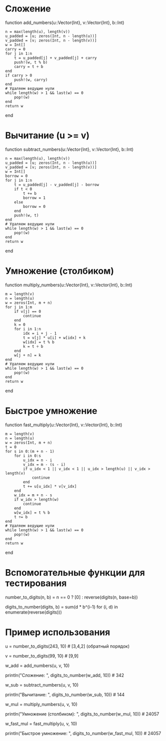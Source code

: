 # Сложение
function add_numbers(u::Vector{Int}, v::Vector{Int}, b::Int)

    n = max(length(u), length(v))
    u_padded = [u; zeros(Int, n - length(u))]
    v_padded = [v; zeros(Int, n - length(v))]
    w = Int[]
    carry = 0
    for j in 1:n
        t = u_padded[j] + v_padded[j] + carry
        push!(w, t % b)
        carry = t ÷ b
    end
    if carry > 0
        push!(w, carry)
    end
    # Удаляем ведущие нули
    while length(w) > 1 && last(w) == 0
        pop!(w)
    end
    return w
end

# Вычитание (u >= v)
function subtract_numbers(u::Vector{Int}, v::Vector{Int}, b::Int)

    n = max(length(u), length(v))
    u_padded = [u; zeros(Int, n - length(u))]
    v_padded = [v; zeros(Int, n - length(v))]
    w = Int[]
    borrow = 0
    for j in 1:n
        t = u_padded[j] - v_padded[j] - borrow
        if t < 0
            t += b
            borrow = 1
        else
            borrow = 0
        end
        push!(w, t)
    end
    # Удаляем ведущие нули
    while length(w) > 1 && last(w) == 0
        pop!(w)
    end
    return w
end

# Умножение (столбиком)
function multiply_numbers(u::Vector{Int}, v::Vector{Int}, b::Int)

    m = length(v)
    n = length(u)
    w = zeros(Int, m + n)
    for j in 1:m
        if v[j] == 0
            continue
        end
        k = 0
        for i in 1:n
            idx = i + j - 1
            t = v[j] * u[i] + w[idx] + k
            w[idx] = t % b
            k = t ÷ b
        end
        w[j + n] = k
    end
    # Удаляем ведущие нули
    while length(w) > 1 && last(w) == 0
        pop!(w)
    end
    return w
end

# Быстрое умножение
function fast_multiply(u::Vector{Int}, v::Vector{Int}, b::Int)

    m = length(v)
    n = length(u)
    w = zeros(Int, m + n)
    t = 0
    for s in 0:(m + n - 1)
        for i in 0:s
            u_idx = n - i
            v_idx = m - (s - i)
            if u_idx < 1 || v_idx < 1 || u_idx > length(u) || v_idx > length(v)
                continue
            end
            t += u[u_idx] * v[v_idx]
        end
        w_idx = m + n - s
        if w_idx > length(w)
            continue
        end
        w[w_idx] = t % b
        t ÷= b
    end
    # Удаляем ведущие нули
    while length(w) > 1 && last(w) == 0
        pop!(w)
    end
    return w
end

# Вспомогательные функции для тестирования
number_to_digits(n, b) = n == 0 ? [0] : reverse(digits(n, base=b))

digits_to_number(digits, b) = sum(d * b^(i-1) for (i, d) in enumerate(reverse(digits)))

# Пример использования
u = number_to_digits(243, 10)  # [3,4,2] (обратный порядок)

v = number_to_digits(99, 10)   # [9,9]

w_add = add_numbers(u, v, 10)

println("Сложение: ", digits_to_number(w_add, 10))  # 342

w_sub = subtract_numbers(u, v, 10)

println("Вычитание: ", digits_to_number(w_sub, 10))  # 144

w_mul = multiply_numbers(u, v, 10)

println("Умножение (столбиком): ", digits_to_number(w_mul, 10))  # 24057

w_fast_mul = fast_multiply(u, v, 10)

println("Быстрое умножение: ", digits_to_number(w_fast_mul, 10))  # 24057
